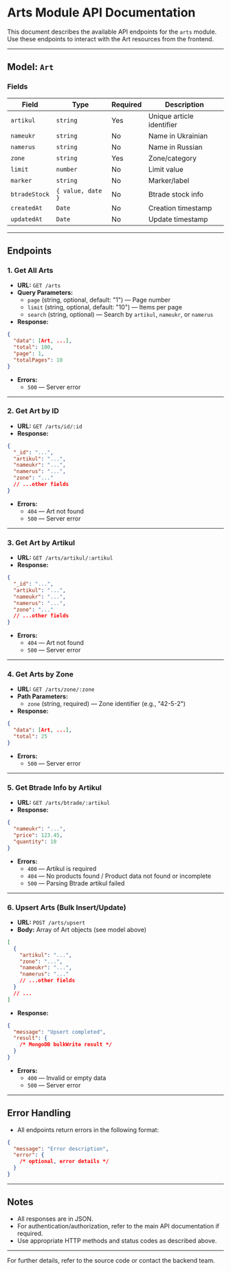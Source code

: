 # Arts Module API Documentation

This document describes the available API endpoints for the `arts` module. Use these endpoints to interact with the Art resources from the frontend.

---

## Model: `Art`

### Fields

| Field         | Type              | Required | Description               |
| ------------- | ----------------- | -------- | ------------------------- |
| `artikul`     | `string`          | Yes      | Unique article identifier |
| `nameukr`     | `string`          | No       | Name in Ukrainian         |
| `namerus`     | `string`          | No       | Name in Russian           |
| `zone`        | `string`          | Yes      | Zone/category             |
| `limit`       | `number`          | No       | Limit value               |
| `marker`      | `string`          | No       | Marker/label              |
| `btradeStock` | `{ value, date }` | No       | Btrade stock info         |
| `createdAt`   | `Date`            | No       | Creation timestamp        |
| `updatedAt`   | `Date`            | No       | Update timestamp          |

---

## Endpoints

### 1. Get All Arts

- **URL:** `GET /arts`
- **Query Parameters:**
  - `page` (string, optional, default: "1") — Page number
  - `limit` (string, optional, default: "10") — Items per page
  - `search` (string, optional) — Search by `artikul`, `nameukr`, or `namerus`
- **Response:**

```json
{
  "data": [Art, ...],
  "total": 100,
  "page": 1,
  "totalPages": 10
}
```

- **Errors:**
  - `500` — Server error

---

### 2. Get Art by ID

- **URL:** `GET /arts/id/:id`
- **Response:**

```json
{
  "_id": "...",
  "artikul": "...",
  "nameukr": "...",
  "namerus": "...",
  "zone": "..."
  // ...other fields
}
```

- **Errors:**
  - `404` — Art not found
  - `500` — Server error

---

### 3. Get Art by Artikul

- **URL:** `GET /arts/artikul/:artikul`
- **Response:**

```json
{
  "_id": "...",
  "artikul": "...",
  "nameukr": "...",
  "namerus": "...",
  "zone": "..."
  // ...other fields
}
```

- **Errors:**
  - `404` — Art not found
  - `500` — Server error

---

### 4. Get Arts by Zone

- **URL:** `GET /arts/zone/:zone`
- **Path Parameters:**
  - `zone` (string, required) — Zone identifier (e.g., "42-5-2")
- **Response:**

```json
{
  "data": [Art, ...],
  "total": 25
}
```

- **Errors:**
  - `500` — Server error

---

### 5. Get Btrade Info by Artikul

- **URL:** `GET /arts/btrade/:artikul`
- **Response:**

```json
{
  "nameukr": "...",
  "price": 123.45,
  "quantity": 10
}
```

- **Errors:**
  - `400` — Artikul is required
  - `404` — No products found / Product data not found or incomplete
  - `500` — Parsing Btrade artikul failed

---

### 6. Upsert Arts (Bulk Insert/Update)

- **URL:** `POST /arts/upsert`
- **Body:** Array of Art objects (see model above)

```json
[
  {
    "artikul": "...",
    "zone": "...",
    "nameukr": "...",
    "namerus": "..."
    // ...other fields
  }
  // ...
]
```

- **Response:**

```json
{
  "message": "Upsert completed",
  "result": {
    /* MongoDB bulkWrite result */
  }
}
```

- **Errors:**
  - `400` — Invalid or empty data
  - `500` — Server error

---

## Error Handling

- All endpoints return errors in the following format:

```json
{
  "message": "Error description",
  "error": {
    /* optional, error details */
  }
}
```

---

## Notes

- All responses are in JSON.
- For authentication/authorization, refer to the main API documentation if required.
- Use appropriate HTTP methods and status codes as described above.

---

For further details, refer to the source code or contact the backend team.
